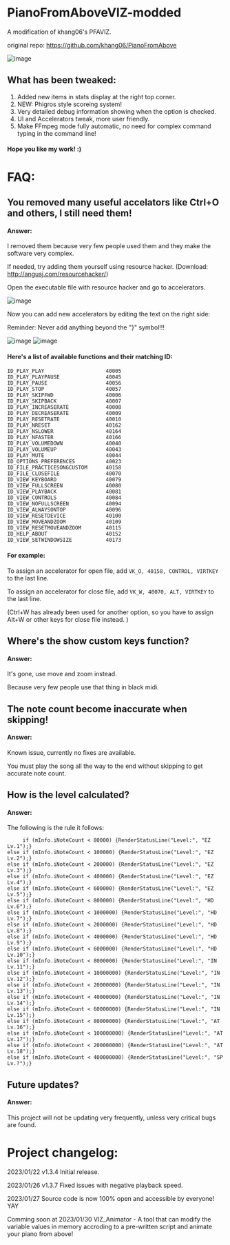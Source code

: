 # PianoFromAboveVIZ-modded
A modification of khang06's PFAVIZ. 

original repo: https://github.com/khang06/PianoFromAbove

![image](https://user-images.githubusercontent.com/107282563/213914541-30ec9f4c-08b9-41a8-811d-0616b43f2870.png)

## What has been tweaked: 
1. Added new items in stats display at the right top corner. 
2. NEW: Phigros style scoreing system! 
3. Very detailed debug information showing when the option is checked. 
4. UI and Accelerators tweak, more user friendly. 
5. Make FFmpeg mode fully automatic, no need for complex command typing in the command line! 

#### Hope you like my work! :)

# FAQ:
## You removed many useful accelators like Ctrl+O and others, I still need them! 

#### Answer: 
I removed them because very few people used them and they make the software very complex. 

If needed, try adding them yourself using resource hacker. (Download: http://angusj.com/resourcehacker/)

Open the executable file with resource hacker and go to accelerators.

![image](https://user-images.githubusercontent.com/107282563/213915043-c289d4a2-915b-4363-8f8c-0a195f529678.png)

Now you can add new accelerators by editing the text on the right side: 


Reminder: Never add anything beyond the "}" symbol!!! 

![image](https://user-images.githubusercontent.com/107282563/213915285-dbd26295-cd8f-47c1-aa3e-5c19e6694a6e.png)
![image](https://user-images.githubusercontent.com/107282563/213915363-5758d22f-6038-4bb9-98b7-98b6ac0823cb.png)


#### Here's a list of available functions and their matching ID: 
```
ID_PLAY_PLAY                    40005
ID_PLAY_PLAYPAUSE               40045
ID_PLAY_PAUSE                   40056
ID_PLAY_STOP                    40057
ID_PLAY_SKIPFWD                 40006
ID_PLAY_SKIPBACK                40007
ID_PLAY_INCREASERATE            40008
ID_PLAY_DECREASERATE            40009
ID_PLAY_RESETRATE               40010
ID_PLAY_NRESET                  40162
ID_PLAY_NSLOWER                 40164
ID_PLAY_NFASTER                 40166
ID_PLAY_VOLUMEDOWN              40040
ID_PLAY_VOLUMEUP                40043
ID_PLAY_MUTE                    40044
ID_OPTIONS_PREFERENCES          40023
ID_FILE_PRACTICESONGCUSTOM      40158
ID_FILE_CLOSEFILE               40070
ID_VIEW_KEYBOARD                40079
ID_VIEW_FULLSCREEN              40080
ID_VIEW_PLAYBACK                40081
ID_VIEW_CONTROLS                40084
ID_VIEW_NOFULLSCREEN            40094
ID_VIEW_ALWAYSONTOP             40096
ID_VIEW_RESETDEVICE             40100
ID_VIEW_MOVEANDZOOM             40109
ID_VIEW_RESETMOVEANDZOOM        40115
ID_HELP_ABOUT                   40152
ID_VIEW_SETWINDOWSIZE           40173
```

#### For example: 
To assign an accelerator for open file, add `VK_O, 40158, CONTROL, VIRTKEY` to the last line. 

To assign an accelerator for close file, add `VK_W, 40070, ALT, VIRTKEY` to the last line. 

(Ctrl+W has already been used for another option, so you have to assign Alt+W or other keys for close file instead. )


## Where's the show custom keys function? 
#### Answer: 
It's gone, use move and zoom instead. 

Because very few people use that thing in black midi. 


## The note count become inaccurate when skipping! 
#### Answer: 
Known issue, currently no fixes are available. 

You must play the song all the way to the end without skipping to get accurate note count. 


## How is the level calculated?
#### Answer:
The following is the rule it follows: 
```
     if (mInfo.iNoteCount < 80000) {RenderStatusLine("Level:", "EZ Lv.1");}
else if (mInfo.iNoteCount < 100000) {RenderStatusLine("Level:", "EZ Lv.2");}
else if (mInfo.iNoteCount < 200000) {RenderStatusLine("Level:", "EZ Lv.3");}
else if (mInfo.iNoteCount < 400000) {RenderStatusLine("Level:", "EZ Lv.4");}
else if (mInfo.iNoteCount < 600000) {RenderStatusLine("Level:", "EZ Lv.5");}
else if (mInfo.iNoteCount < 800000) {RenderStatusLine("Level:", "HD Lv.6");}
else if (mInfo.iNoteCount < 1000000) {RenderStatusLine("Level:", "HD Lv.7");}
else if (mInfo.iNoteCount < 2000000) {RenderStatusLine("Level:", "HD Lv.8");}
else if (mInfo.iNoteCount < 4000000) {RenderStatusLine("Level:", "HD Lv.9");}
else if (mInfo.iNoteCount < 6000000) {RenderStatusLine("Level:", "HD Lv.10");}
else if (mInfo.iNoteCount < 8000000) {RenderStatusLine("Level:", "IN Lv.11");}
else if (mInfo.iNoteCount < 10000000) {RenderStatusLine("Level:", "IN Lv.12");}
else if (mInfo.iNoteCount < 20000000) {RenderStatusLine("Level:", "IN Lv.13");}
else if (mInfo.iNoteCount < 40000000) {RenderStatusLine("Level:", "IN Lv.14");}
else if (mInfo.iNoteCount < 60000000) {RenderStatusLine("Level:", "IN Lv.15");}
else if (mInfo.iNoteCount < 80000000) {RenderStatusLine("Level:", "AT Lv.16");}
else if (mInfo.iNoteCount < 100000000) {RenderStatusLine("Level:", "AT Lv.17");}
else if (mInfo.iNoteCount < 200000000) {RenderStatusLine("Level:", "AT Lv.18");}
else if (mInfo.iNoteCount < 400000000) {RenderStatusLine("Level:", "SP Lv.?");}
```

## Future updates? 
#### Answer:
This project will not be updating very frequently, unless very critical bugs are found. 


# Project changelog: 
2023/01/22 v1.3.4 Initial release. 

2023/01/26 v1.3.7 Fixed issues with negative playback speed.

2023/01/27 Source code is now 100% open and accessible by everyone! YAY

Comming soon at 2023/01/30 VIZ_Animator - A tool that can modify the variable values in memory accroding to a pre-written script and animate your piano from above! 


